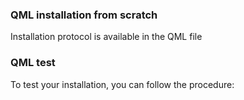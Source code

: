 ### QML installation from scratch

Installation protocol is available in the QML file

### QML test

To test your installation, you can follow the procedure:



